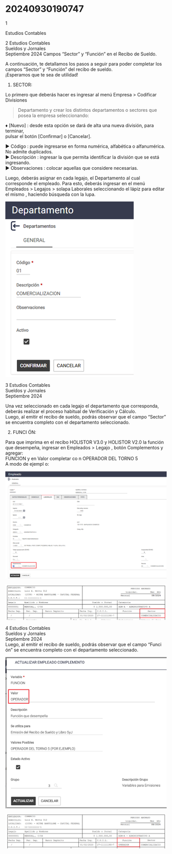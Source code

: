 # 20240930190747

 1 
 
  
Estudios Contables  


 
 
 
 2 Estudios Contables  
Sueldos y Jornales  
Septiembre  2024  Campos “Sector” y “Función” en el Recibo de Sueldo.  
 
A continuación, te detallamos los pasos a seguir para poder completar los campos 
“Sector” y “Función” del recibo de sueldo.  
¡Esperamos que te sea de utilidad!  
 
1. SECTOR:  
 
Lo primero que deberás hacer es ingresar al menú Empresa > Codificar Divisiones 
> Departamento  y crear los distintos departamentos o sectores que posea la 
empresa  seleccionando:  
 
♦ [Nuevo] : desde esta opción se dará de alta una nueva división, para terminar,  
pulsar el botón [Confirmar] o [Cancelar].  
 
► Código : puede ingresarse en forma numérica, alfabética o alfanumérica. No 
admite duplicados.  
► Descripción : ingresar la que permita identificar la división que se está 
ingresando.  
► Observaciones : colocar aquellas que considere necesarias.  
 
 
 
Luego, deberás asignar en cada legajo, el Departamento al cual corresponde el 
empleado. Para esto, deberás ingresar en el menú Empleados > Legajos > 
solapa Laborales  seleccionando  el lápiz  para editar el mismo , haciendo 
búsqueda  con la lupa.  
 


![Image 1 from page 1](images/image_1_1.png)

 
 
 
 3 Estudios Contables  
Sueldos y Jornales  
Septiembre  2024   
 
Una vez seleccionado en cada legajo el departamento que corresponda, deberás 
realizar el proceso habitual de Verificación y Cálculo.   
Luego, al emitir el recibo de sueldo, podrás observar que el campo “Sector”  se 
encuentra completo con el departamento seleccionado.  
 
 
 
2. FUNCI ÓN: 
 
Para que imprima en el recibo HOLISTOR V3.0 y HOLISTOR V2.0 la función que 
desempeña, ingresar en  Empleados  > Legajo , botón  Complementos  y agregar:   
FUNCION y en Valor completar co n OPERADOR DEL TORNO 5  
A modo de ejempl o: 


![Image 1 from page 2](images/image_2_1.png)

![Image 2 from page 2](images/image_2_2.png)

 
 
 
 4 Estudios Contables  
Sueldos y Jornales  
Septiembre  2024   
Luego, al emitir el recibo de sueldo, podrás observar que el campo “Funci ón” se 
encuentra completo con el departamento seleccionado.  
 
 
 
 
 


![Image 1 from page 3](images/image_3_1.png)

![Image 2 from page 3](images/image_3_2.png)

